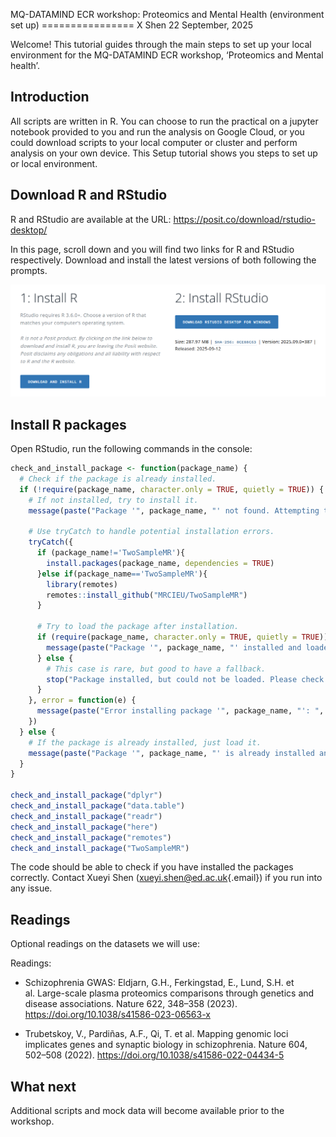 MQ-DATAMIND ECR workshop: Proteomics and Mental Health (environment set up) ================ X Shen 22 September, 2025

Welcome! This tutorial guides through the main steps to set up your local environment for the MQ-DATAMIND ECR workshop, ‘Proteomics and Mental health’.

## Introduction

All scripts are written in R. You can choose to run the practical on a jupyter notebook provided to you and run the analysis on Google Cloud, or you could download scripts to your local computer or cluster and perform analysis on your own device. This Setup tutorial shows you steps to set up or local environment.

## Download R and RStudio

R and RStudio are available at the URL: <https://posit.co/download/rstudio-desktop/>

In this page, scroll down and you will find two links for R and RStudio respectively. Download and install the latest versions of both following the prompts.

![alt text](image.png)

## Install R packages

Open RStudio, run the following commands in the console:

``` r
check_and_install_package <- function(package_name) {
  # Check if the package is already installed.
  if (!require(package_name, character.only = TRUE, quietly = TRUE)) {
    # If not installed, try to install it.
    message(paste("Package '", package_name, "' not found. Attempting to install...", sep = ""))
    
    # Use tryCatch to handle potential installation errors.
    tryCatch({
      if (package_name!='TwoSampleMR'){
        install.packages(package_name, dependencies = TRUE)
      }else if(package_name=='TwoSampleMR'){
        library(remotes)
        remotes::install_github("MRCIEU/TwoSampleMR")
      }
      
      # Try to load the package after installation.
      if (require(package_name, character.only = TRUE, quietly = TRUE)) {
        message(paste("Package '", package_name, "' installed and loaded successfully.", sep = ""))
      } else {
        # This case is rare, but good to have a fallback.
        stop("Package installed, but could not be loaded. Please check your R environment.")
      }
    }, error = function(e) {
      message(paste("Error installing package '", package_name, "': ", e$message, sep = ""))
    })
  } else {
    # If the package is already installed, just load it.
    message(paste("Package '", package_name, "' is already installed and loaded.", sep = ""))
  }
}

check_and_install_package("dplyr")
check_and_install_package("data.table")
check_and_install_package("readr")
check_and_install_package("here")
check_and_install_package("remotes")
check_and_install_package("TwoSampleMR")
```

The code should be able to check if you have installed the packages correctly. Contact Xueyi Shen ([xueyi.shen\@ed.ac.uk](mailto:xueyi.shen@ed.ac.uk){.email}) if you run into any issue.

## Readings

Optional readings on the datasets we will use:

Readings:

-   Schizophrenia GWAS: Eldjarn, G.H., Ferkingstad, E., Lund, S.H. et al. Large-scale plasma proteomics comparisons through genetics and disease associations. Nature 622, 348–358 (2023). <https://doi.org/10.1038/s41586-023-06563-x>

-   Trubetskoy, V., Pardiñas, A.F., Qi, T. et al. Mapping genomic loci implicates genes and synaptic biology in schizophrenia. Nature 604, 502–508 (2022). <https://doi.org/10.1038/s41586-022-04434-5>

## What next

Additional scripts and mock data will become available prior to the workshop.